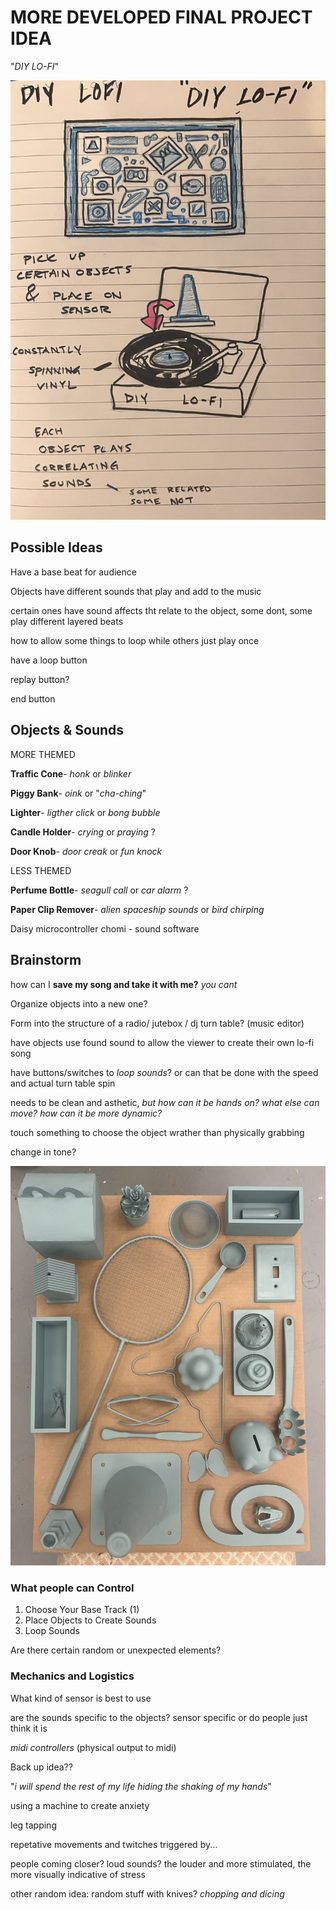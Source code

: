 # MORE DEVELOPED FINAL PROJECT IDEA

"*DIY LO-FI*"

![DIY LO-FI Sketch](Images/final%20sketch%20lofi.jpg)

## Possible Ideas

Have a base beat for audience

Objects have different sounds that play and add to the music

certain ones have sound affects tht relate to the object, some dont, some play different layered beats

how to allow some things to loop while others just play once

have a loop button

replay button?

end button

## Objects & Sounds

MORE THEMED

**Traffic Cone**- *honk* or *blinker*

**Piggy Bank**- *oink* or "*cha-ching*"

**Lighter**- *ligther click* or *bong bubble*

**Candle Holder**- *crying* or *praying* ?

**Door Knob**- *door creak* or *fun knock*

LESS THEMED

**Perfume Bottle**- *seagull call* or *car alarm* ?

**Paper Clip Remover**- *alien spaceship sounds* or *bird chirping*

Daisy microcontroller chomi - sound software

## Brainstorm

how can I **save my song and take it with me?** *you cant*

Organize objects into a new one?

Form into the structure of a radio/ jutebox / dj turn table? (music editor)

have objects use found sound to allow the viewer to create their own lo-fi song

have buttons/switches to *loop sounds*? or can that be done with the speed and actual turn table spin

needs to be clean and asthetic, *but how can it be hands on? what else can move? how can it be more dynamic?*

touch something to choose the object wrather than physically grabbing

change in tone?

![Final Project Objects](Images/final%20project%20objects.jpg)

### What people can Control

1. Choose Your Base Track (1)
2. Place Objects to Create Sounds
3. Loop Sounds

Are there certain random or unexpected elements?

### Mechanics and Logistics

What kind of sensor is best to use

are the sounds specific to the objects? sensor specific or do people just think it is

*midi controllers* (physical output to midi)

Back up idea??

"*i will spend the rest of my life hiding the shaking of my hands*"

using a machine to create anxiety

leg tapping

repetative movements and twitches triggered by...

people coming closer? loud sounds? the louder and more stimulated, the more visually indicative of stress

other random idea: random stuff with knives? *chopping and dicing*
